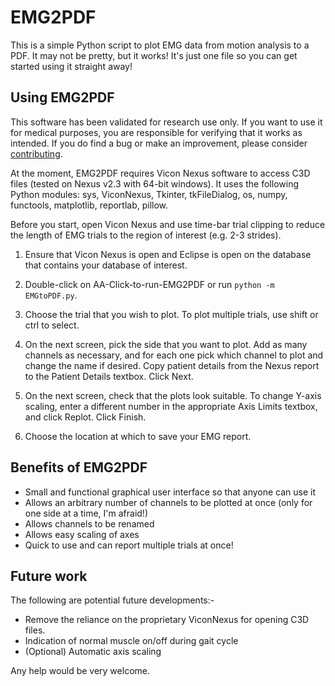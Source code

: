 # EMG2PDF
This is a simple Python script to plot EMG data from motion analysis to a PDF. It may not be pretty, but it works! It's just one file so you can get started using it straight away!

## Using EMG2PDF
This software has been validated for research use only. If you want to use it for medical purposes, you are responsible for verifying that it works as intended. If you do find a bug or make an improvement, please consider [contributing](https://github.com/cmasuki/EMG2PDF/compare).

At the moment, EMG2PDF requires Vicon Nexus software to access C3D files (tested on Nexus v2.3 with 64-bit windows). It uses the following Python modules: sys, ViconNexus, Tkinter, tkFileDialog, os, numpy, functools, matplotlib, reportlab, pillow.

Before you start, open Vicon Nexus and use time-bar trial clipping to reduce the length of EMG trials to the region of interest (e.g. 2-3 strides). 

1. Ensure that Vicon Nexus is open and Eclipse is open on the database that contains your database of interest.

2. Double-click on AA-Click-to-run-EMG2PDF or run `python -m EMGtoPDF.py`.

3. Choose the trial that you wish to plot. To plot multiple trials, use shift or ctrl to select.

4. On the next screen, pick the side that you want to plot. Add as many channels as necessary, and for each one pick which channel to plot and change the name if desired. Copy patient details from the Nexus report to the Patient Details textbox. Click Next.

5. On the next screen, check that the plots look suitable. To change Y-axis scaling, enter a different number in the appropriate Axis Limits textbox, and click Replot. Click Finish.

6. Choose the location at which to save your EMG report.

## Benefits of EMG2PDF
* Small and functional graphical user interface so that anyone can use it
* Allows an arbitrary number of channels to be plotted at once (only for one side at a time, I'm afraid!)
* Allows channels to be renamed
* Allows easy scaling of axes
* Quick to use and can report multiple trials at once!

## Future work
The following are potential future developments:-
* Remove the reliance on the proprietary ViconNexus for opening C3D files.
* Indication of normal muscle on/off during gait cycle
* (Optional) Automatic axis scaling

Any help would be very welcome.
